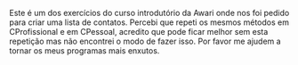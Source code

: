 Este é um dos exercícios do curso introdutório da Awari onde nos foi pedido para criar uma lista de contatos. Percebi que repeti os mesmos métodos em CProfissional e em CPessoal, acredito que pode ficar melhor sem esta repetição mas não encontrei o modo de fazer isso. Por favor me ajudem a tornar os meus programas mais enxutos.
